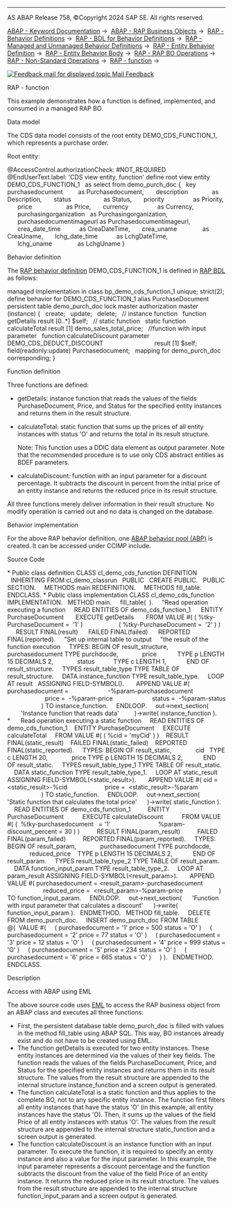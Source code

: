   

* * *

AS ABAP Release 758, ©Copyright 2024 SAP SE. All rights reserved.

[ABAP - Keyword Documentation](javascript:call_link\('abenabap.htm'\)) →  [ABAP - RAP Business Objects](javascript:call_link\('abenabap_rap.htm'\)) →  [RAP - Behavior Definitions](javascript:call_link\('abencds_bdef.htm'\)) →  [RAP - BDL for Behavior Definitions](javascript:call_link\('abenbdl.htm'\)) →  [RAP - Managed and Unmanaged Behavior Definitions](javascript:call_link\('abenbdl_rap_bo.htm'\)) →  [RAP - Entity Behavior Definition](javascript:call_link\('abenbdl_define_beh.htm'\)) →  [RAP - Entity Behavior Body](javascript:call_link\('abenbdl_body.htm'\)) →  [RAP - RAP BO Operations](javascript:call_link\('abenbdl_operations.htm'\)) →  [RAP - Non-Standard Operations](javascript:call_link\('abenbdl_nonstandard.htm'\)) →  [RAP - function](javascript:call_link\('abenbdl_function.htm'\)) → 

 [![](Mail.gif?object=Mail.gif "Feedback mail for displayed topic") Mail Feedback](mailto:f1_help@sap.com?subject=Feedback%20on%20ABAP%20Documentation&body=Document:%20RAP%20-%20function%2C%20ABENBDL_FUNCTION_ABEXA%2C%20758%0D%0A%0D%0AError:%0D%0A%0D%0A%0D%0A%0D%0ASuggestion%20for%20improvement:)

RAP - function

This example demonstrates how a function is defined, implemented, and consumed in a managed RAP BO.

Data model

The CDS data model consists of the root entity DEMO\_CDS\_FUNCTION\_1, which represents a purchase order.

Root entity:

@AccessControl.authorizationCheck: #NOT\_REQUIRED
@EndUserText.label: 'CDS view entity, function'
define root view entity DEMO\_CDS\_FUNCTION\_1
  as select from demo\_purch\_doc
{
  key purchasedocument         as Purchasedocument,
      description              as Description,
      status                   as Status,
      priority                 as Priority,
      price                    as Price,
      currency                 as Currency,
      purchasingorganization   as Purchasingorganization,
      purchasedocumentimageurl as Purchasedocumentimageurl,
      crea\_date\_time           as CreaDateTime,
      crea\_uname               as CreaUname,
      lchg\_date\_time           as LchgDateTime,
      lchg\_uname               as LchgUname
}

Behavior definition

The [RAP behavior definition](javascript:call_link\('abencds_behavior_definition_glosry.htm'\) "Glossary Entry") DEMO\_CDS\_FUNCTION\_1 is defined in [RAP BDL](javascript:call_link\('abencds_bdl_glosry.htm'\) "Glossary Entry") as follows:

managed implementation in class bp\_demo\_cds\_function\_1 unique;
strict(2);
define behavior for DEMO\_CDS\_FUNCTION\_1 alias PurchaseDocument
persistent table demo\_purch\_doc
lock master
authorization master (instance)
{
  create;
  update;
  delete;
  // instance function
  function getDetails result \[0..\*\] $self;
  // static function
  static function calculateTotal result \[1\] demo\_sales\_total\_price;
  //function with input parameter
  function calculateDiscount parameter DEMO\_CDS\_DEDUCT\_DISCOUNT
                             result \[1\] $self;
field(readonly:update) Purchasedocument;
  mapping for demo\_purch\_doc corresponding;
}

Function definition

Three functions are defined:

-   getDetails: instance function that reads the values of the fields PurchaseDocument, Price, and Status for the specified entity instances and returns them in the result structure.
-   calculateTotal: static function that sums up the prices of all entity instances with status 'O' and returns the total in its result structure.
    
    Note: This function uses a DDIC data element as output parameter. Note that the recommended procedure is to use only CDS abstract entities as BDEF parameters.
    
-   calculateDiscount: function with an input parameter for a discount percentage. It subtracts the discount in percent from the initial price of an entity instance and returns the reduced price in its result structure.

All three functions merely deliver information in their result structure. No modify operation is carried out and no data is changed on the database.

Behavior implementation

For the above RAP behavior definition, one [ABAP behavior pool (ABP)](javascript:call_link\('abenbehavior_pool_glosry.htm'\) "Glossary Entry") is created. It can be accessed under CCIMP include.

Source Code   

\* Public class definition
CLASS cl\_demo\_cds\_function DEFINITION
  INHERITING FROM cl\_demo\_classrun
  PUBLIC
  CREATE PUBLIC.
  PUBLIC SECTION.
    METHODS main REDEFINITION.
    METHODS fill\_table.
ENDCLASS.
\* Public class implementation
CLASS cl\_demo\_cds\_function IMPLEMENTATION.
  METHOD main.
    fill\_table(  ).
    "Read operation executing a function
    READ ENTITIES OF demo\_cds\_function\_1
     ENTITY PurchaseDocument
      EXECUTE getDetails
      FROM VALUE #( ( %tky-PurchaseDocument =  '1' )
                    ( %tky-PurchaseDocument =  '2' ) )
     RESULT FINAL(result)
     FAILED FINAL(failed)
     REPORTED FINAL(reported).
    "Set up internal table to output
    "the result of the function execution
    TYPES: BEGIN OF result\_structure,
             purchasedocument TYPE purchdocde,
             price            TYPE p LENGTH 15 DECIMALS 2,
             status           TYPE c LENGTH 1,
           END OF result\_structure.
    TYPES result\_table\_type TYPE TABLE OF result\_structure.
    DATA instance\_function TYPE result\_table\_type.
    LOOP AT result   ASSIGNING FIELD-SYMBOL(<result>).
      APPEND VALUE #( purchasedocument =
                      <result>-%param-purchasedocument
                      price =  <result>-%param-price
                      status =  <result>-%param-status
                    ) TO instance\_function.
    ENDLOOP.
    out->next\_section(
        'Instance function that reads data'
        )->write( instance\_function ).
\*      Read operation executing a static function
    READ ENTITIES OF demo\_cds\_function\_1
   ENTITY PurchaseDocument
    EXECUTE calculateTotal
    FROM VALUE #( ( %cid = 'myCid' ) )
   RESULT FINAL(static\_result)
   FAILED FINAL(static\_failed)
   REPORTED FINAL(static\_reported).
    TYPES: BEGIN OF result\_static,
             cid   TYPE c LENGTH 20,
             price TYPE p LENGTH 15 DECIMALS 2,
           END OF result\_static.
    TYPES result\_table\_type\_1 TYPE TABLE OF result\_static.
    DATA static\_function TYPE result\_table\_type\_1.
    LOOP AT static\_result ASSIGNING FIELD-SYMBOL(<static\_result>).
      APPEND VALUE #( cid = <static\_result>-%cid
                     price =  <static\_result>-%param
                    ) TO static\_function.
    ENDLOOP.
    out->next\_section(
     'Static function that calculates the total price'
     )->write( static\_function ).
    READ ENTITIES OF demo\_cds\_function\_1
         ENTITY PurchaseDocument
          EXECUTE calculateDiscount
          FROM VALUE #( (  %tky-purchasedocument   = '1'
                           %param-discount\_percent = 30 ) )
         RESULT FINAL(param\_result)
         FAILED FINAL(param\_failed)
         REPORTED FINAL(param\_reported).
    TYPES: BEGIN OF result\_param,
             purchasedocument TYPE purchdocde,
             reduced\_price    TYPE p LENGTH 15 DECIMALS 2,
           END OF result\_param.
    TYPES result\_table\_type\_2 TYPE TABLE OF result\_param.
    DATA function\_input\_param TYPE result\_table\_type\_2.
    LOOP AT param\_result ASSIGNING FIELD-SYMBOL(<result\_param>).
      APPEND VALUE #( purchasedocument = <result\_param>-purchasedocument
                     reduced\_price =  <result\_param>-%param-price
                    ) TO function\_input\_param.
    ENDLOOP.
    out->next\_section(
     'Function with input parameter that calculates a discount'
     )->write( function\_input\_param ).
  ENDMETHOD.
  METHOD fill\_table.
    DELETE FROM demo\_purch\_doc.
    INSERT demo\_purch\_doc FROM TABLE @(  VALUE #(
    ( purchasedocument = '1' price = 500 status = 'O' )
    ( purchasedocument = '2' price = 77 status = 'O' )
    ( purchasedocument = '3' price = 12 status = 'O' )
    ( purchasedocument = '4' price = 999 status = 'O' )
    ( purchasedocument = '5' price = 234 status = 'O' )
    ( purchasedocument = '6' price = 665 status = 'O' )
    ) ).
  ENDMETHOD.
ENDCLASS.

Description   

Access with ABAP using EML

The above source code uses [EML](javascript:call_link\('abeneml_glosry.htm'\) "Glossary Entry") to access the RAP business object from an ABAP class and executes all three functions:

-   First, the persistent database table demo\_purch\_doc is filled with values in the method fill\_table using ABAP SQL. This way, BO instances already exist and do not have to be created using EML.
-   The function getDetails is executed for two entity instances. These entity instances are determined via the values of their key fields. The function reads the values of the fields PurchaseDocument, Price, and Status for the specified entity instances and returns them in its result structure. The values from the result structure are appended to the internal structure instance\_function and a screen output is generated.
-   The function calculateTotal is a static function and thus applies to the complete BO, not to any specific entity instance. The function first filters all entity instances that have the status 'O' (in this example, all entity instances have the status 'O). Then, it sums up the values of the field Price of all entity instances with status 'O'. The values from the result structure are appended to the internal structure static\_function and a screen output is generated.
-   The function calculateDiscount is an instance function with an input parameter. To execute the function, it is required to specify an entity instance and also a value for the input parameter. In this example, the input parameter represents a discount percentage and the function subtracts the discount from the value of the field Price of an entity instance. It returns the reduced price in its result structure. The values from the result structure are appended to the internal structure function\_input\_param and a screen output is generated.